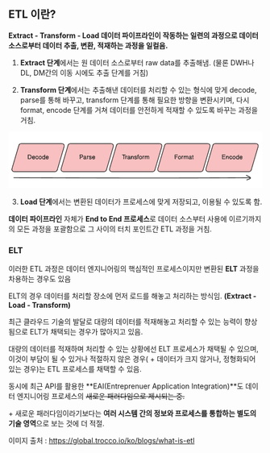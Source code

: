 ## ETL 이란?

**Extract - Transform - Load 데이터 파이프라인이 작동하는 일련의 과정으로 데이터 소스로부터 데이터 추출, 변환, 적재하는 과정을 일컬음.**

1. **Extract 단계**에서는 원 데이터 소스로부터 raw data를 추출해냄. (물론 DWH나 DL, DM간의 이동 시에도 추출 단계를 거침)

2. **Transform 단계**에서는 추출해낸 데이터를 처리할 수 있는 형식에 맞게 decode, parse를 통해 바꾸고, transform 단계를 통해 필요한 방향을 변환시키며, 다시 format, encode 단계를 거쳐 데이터를 안전하게 적재할 수 있도록 바꾸는 과정을 거침.

![ETL_process](../images/ETL_process.png)

3. **Load 단계**에서는 변환된 데이터가 프로세스에 맞게 저장되고, 이용될 수 있도록 함.

**데이터 파이프라인** 자체가 **End to End 프로세스**로 데이터 소스부터 사용에 이르기까지의 모든 과정을 포괄함으로 그 사이의 터치 포인트간 ETL 과정을 거침.

### ELT

이러한 ETL 과정은 데이터 엔지니어링의 핵심적인 프로세스이지만 변환된 **ELT** 과정을 차용하는 경우도 있음

ELT의 경우 데이터를 처리할 장소에 먼저 로드를 해놓고 처리하는 방식임. **(Extract - Load - Transform)**

최근 클라우드 기술의 발달로 대량의 데이터를 적재해놓고 처리할 수 있는 능력이 향상됨으로 ELT가 채택되는 경우가 많아지고 있음.

대량의 데이터를 적재하며 처리할 수 있는 상황에선 ELT 프로세스가 채택될 수 있으며, 이것이 부담이 될 수 있거나 적절하지 않은 경우( + 데이터가 크지 않거나, 정형화되어 있는 경우)는 ETL 프로세스를 채택할 수 있음.

동시에 최근 API를 활용한 **EAI(Entreprenuer Application Integration)**도 데이터 엔지니어링 프로세스의 ~~새로운 패러다임으로 제시되는 중.~~

\+ 새로운 패러다임이라기보다는 **여러 시스템 간의 정보와 프로세스를 통합하는 별도의 기술 영역**으로 보는 것에 더 적절.

이미지 출처 : https://global.trocco.io/ko/blogs/what-is-etl
